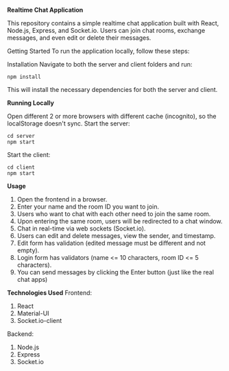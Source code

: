 **Realtime Chat Application**

This repository contains a simple realtime chat application built with React, Node.js, Express, and Socket.io. Users can join chat rooms, exchange messages, and even edit or delete their messages.

Getting Started
To run the application locally, follow these steps:

Installation
Navigate to both the server and client folders and run:
```
npm install
```
This will install the necessary dependencies for both the server and client.

**Running Locally**

Open different 2 or more browsers with different cache (incognito), so the localStorage doesn't sync.
Start the server:
```
cd server
npm start
```

Start the client:
```
cd client
npm start
```
**Usage**

1. Open the frontend in a browser.
2. Enter your name and the room ID you want to join.
3. Users who want to chat with each other need to join the same room.
4. Upon entering the same room, users will be redirected to a chat window.
5. Chat in real-time via web sockets (Socket.io).
6. Users can edit and delete messages, view the sender, and timestamp.
7. Edit form has validation (edited message must be different and not empty).
8. Login form has validators (name <= 10 characters, room ID <= 5 characters).
9. You can send messages by clicking the Enter button (just like the real chat apps)

**Technologies Used**
Frontend:

1. React
2. Material-UI
3. Socket.io-client
   
Backend:

1. Node.js
2. Express
3. Socket.io

